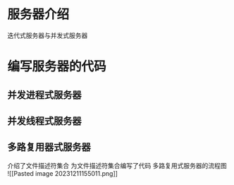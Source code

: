 # 服务器介绍
迭代式服务器与并发式服务器
# 编写服务器的代码
## 并发进程式服务器

## 并发线程式服务器

## 多路复用器式服务器
介绍了文件描述符集合
为文件描述符集合编写了代码
多路复用式服务器的流程图
![[Pasted image 20231211155011.png]]
